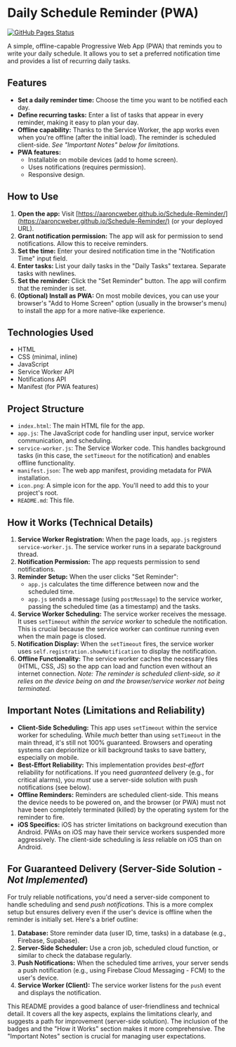 # Daily Schedule Reminder (PWA)

[![GitHub Pages Status](https://img.shields.io/github/deployments/aaroncweber/Schedule-Reminder/production?label=GitHub%20Pages&logo=github)](https://aaroncweber.github.io/Schedule-Reminder/)
<!-- Replace with your actual GitHub Pages URL if different -->

A simple, offline-capable Progressive Web App (PWA) that reminds you to write your daily schedule.  It allows you to set a preferred notification time and provides a list of recurring daily tasks.

## Features

*   **Set a daily reminder time:** Choose the time you want to be notified each day.
*   **Define recurring tasks:**  Enter a list of tasks that appear in every reminder, making it easy to plan your day.
*   **Offline capability:**  Thanks to the Service Worker, the app works even when you're offline (after the initial load).  The reminder is scheduled client-side. *See "Important Notes" below for limitations.*
*   **PWA features:**
    *   Installable on mobile devices (add to home screen).
    *   Uses notifications (requires permission).
    *   Responsive design.

## How to Use

1.  **Open the app:** Visit [https://aaroncweber.github.io/Schedule-Reminder/](https://aaroncweber.github.io/Schedule-Reminder/) (or your deployed URL).
2.  **Grant notification permission:** The app will ask for permission to send notifications.  Allow this to receive reminders.
3.  **Set the time:** Enter your desired notification time in the "Notification Time" input field.
4.  **Enter tasks:** List your daily tasks in the "Daily Tasks" textarea.  Separate tasks with newlines.
5.  **Set the reminder:** Click the "Set Reminder" button.  The app will confirm that the reminder is set.
6.  **(Optional) Install as PWA:**  On most mobile devices, you can use your browser's "Add to Home Screen" option (usually in the browser's menu) to install the app for a more native-like experience.

## Technologies Used

*   HTML
*   CSS (minimal, inline)
*   JavaScript
*   Service Worker API
*   Notifications API
*   Manifest (for PWA features)

## Project Structure

*   `index.html`: The main HTML file for the app.
*   `app.js`: The JavaScript code for handling user input, service worker communication, and scheduling.
*   `service-worker.js`:  The Service Worker code.  This handles background tasks (in this case, the `setTimeout` for the notification) and enables offline functionality.
*   `manifest.json`:  The web app manifest, providing metadata for PWA installation.
*   `icon.png`: A simple icon for the app. You'll need to add this to your project's root.
*   `README.md`: This file.

## How it Works (Technical Details)

1.  **Service Worker Registration:** When the page loads, `app.js` registers `service-worker.js`.  The service worker runs in a separate background thread.
2.  **Notification Permission:** The app requests permission to send notifications.
3.  **Reminder Setup:** When the user clicks "Set Reminder":
    *   `app.js` calculates the time difference between now and the scheduled time.
    *   `app.js` sends a message (using `postMessage`) to the service worker, passing the scheduled time (as a timestamp) and the tasks.
4.  **Service Worker Scheduling:** The service worker receives the message.  It uses `setTimeout` *within the service worker* to schedule the notification. This is crucial because the service worker can continue running even when the main page is closed.
5.  **Notification Display:** When the `setTimeout` fires, the service worker uses `self.registration.showNotification` to display the notification.
6.  **Offline Functionality:** The service worker caches the necessary files (HTML, CSS, JS) so the app can load and function even without an internet connection.  *Note: The reminder is scheduled client-side, so it relies on the device being on and the browser/service worker not being terminated.*

## Important Notes (Limitations and Reliability)

*   **Client-Side Scheduling:** This app uses `setTimeout` within the service worker for scheduling. While *much* better than using `setTimeout` in the main thread, it's still not 100% guaranteed. Browsers and operating systems can deprioritize or kill background tasks to save battery, especially on mobile.
*   **Best-Effort Reliability:** This implementation provides *best-effort* reliability for notifications. If you need *guaranteed* delivery (e.g., for critical alarms), you *must* use a server-side solution with push notifications (see below).
*   **Offline Reminders:** Reminders are scheduled client-side.  This means the device needs to be powered on, and the browser (or PWA) must not have been completely terminated (killed) by the operating system for the reminder to fire.
* **iOS Specifics:**  iOS has stricter limitations on background execution than Android.  PWAs on iOS may have their service workers suspended more aggressively.  The client-side scheduling is *less* reliable on iOS than on Android.

## For Guaranteed Delivery (Server-Side Solution - *Not Implemented*)

For truly reliable notifications, you'd need a server-side component to handle scheduling and send *push notifications*.  This is a more complex setup but ensures delivery even if the user's device is offline when the reminder is initially set.  Here's a brief outline:

1.  **Database:** Store reminder data (user ID, time, tasks) in a database (e.g., Firebase, Supabase).
2.  **Server-Side Scheduler:** Use a cron job, scheduled cloud function, or similar to check the database regularly.
3.  **Push Notifications:** When the scheduled time arrives, your server sends a push notification (e.g., using Firebase Cloud Messaging - FCM) to the user's device.
4.  **Service Worker (Client):**  The service worker listens for the `push` event and displays the notification.

This README provides a good balance of user-friendliness and technical detail.  It covers all the key aspects, explains the limitations clearly, and suggests a path for improvement (server-side solution). The inclusion of the badges and the "How it Works" section makes it more comprehensive.  The "Important Notes" section is crucial for managing user expectations.
